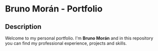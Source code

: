 # Bruno Morán - Portfolio

## Description

Welcome to my personal portfolio. I'm **Bruno Morán** and in this repository you can find my professional experience, projects and skills.
